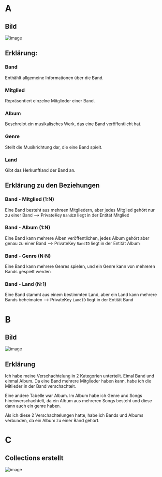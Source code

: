 # A 

## Bild
![image](https://github.com/user-attachments/assets/ccafc5d5-4509-4cee-a329-31e8e34a5067)

## Erklärung:
### Band 
Enthählt allgemeine Informationen über die Band.

### Mitglied 
Repräsentiert einzelne Mitglieder einer Band.

### Album 
Beschreibt ein musikalisches Werk, das eine Band veröffentlicht hat.

### Genre 
Stellt die Musikrichtung dar, die eine Band spielt.

### Land 
Gibt das Herkunftland der Band an. 

## Erklärung zu den Beziehungen 
### Band - Mitglied (1:N) 
Eine Band besteht aus mehreen Mitgliedern, aber jedes Mitglied gehört nur zu einer Band 
--> PrivateKey `BandID` liegt in der Entität Mitglied 

### Band - Album (1:N)
Eine Band kann mehrere Alben veröffentlichen, jedes Album gehört aber genau zu einer Band 
--> PrivateKey `BandID` liegt in der Entität Album 

### Band - Genre (N:N)
Eine Band kann mehrere Genres spielen, und ein Genre kann von mehreren Bands gespielt werden 

### Band - Land (N:1)
Eine Band stammt aus einem bestimmten Land, aber ein Land kann mehrere Bands beheimaten 
--> PrivateKey `LandID` liegt in der Entität Band

# B 

## Bild 
![image](https://github.com/user-attachments/assets/b9bf0863-b779-4e88-9447-e7feeb3d7a2c)

## Erklärung 
Ich habe meine Verschachtelung in 2 Kategorien unterteilt. Eimal Band und einmal Album. Da eine Band mehrere Mitglieder haben kann, habe ich die Mitlieder in der Band verschachtelt. 

Eine andere Tabelle war Album. Im Album habe ich Genre und Songs hineinverschachtelt, da ein Album aus mehreren Songs besteht und diese dann auch ein genre haben. 

Als ich diese 2 Verschachtelungen hatte, habe ich Bands und Albums verbunden, da ein Album zu einer Band gehört. 

# C 

## Collections erstellt 
![image](https://github.com/user-attachments/assets/4d977bb3-2843-4f97-afcf-8d3adb271604)
